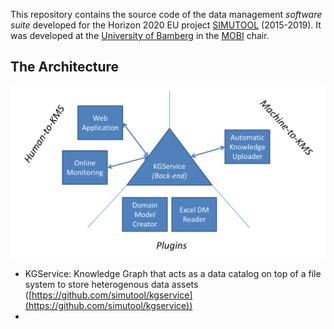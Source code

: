 This repository contains the source code of the data management *software suite* developed for the Horizon 2020 EU project [SIMUTOOL](https://cordis.europa.eu/project/rcn/198371) (2015-2019). It was developed at the [University of Bamberg](https://www.uni-bamberg.de) in the [MOBI](https://www.uni-bamberg.de/en/mobi/) chair.

## The Architecture

![Conmponents](components.png)

* KGService: Knowledge Graph that acts as a data catalog on top of a file system to store heterogenous data assets ([https://github.com/simutool/kgservice](https://github.com/simutool/kgservice))
* 


